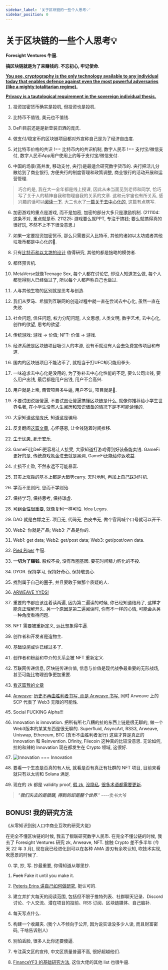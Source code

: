 ```yaml
---
sidebar_label: '关于区块链的一些个人思考💡'
sidebar_position: 0
---
```


# 关于区块链的一些个人思考💡

**Foresight Ventures 牛逼.**

**搞区块链就是为了来赚钱的. 不忘初心, 牢记使命.**

**[You see, cryptography is the only technology available to any individual today that enables defence against even the most powerful adversaries (like a mighty totalitarian regime).](https://twitter.com/amat_sophie/status/1449611174073405441)**

**[Privacy is a tautological requirement in the sovereign individual thesis.](https://twitter.com/Crypto_McKenna/status/1509249790416232452)**

1. 投资加密货币确实是投机, 但投资也是投机.

2. 比特币不值钱, 美元也不值钱.

3. DeFi目前还是是新壶装旧酒的庞氏.

4. 做支付/稳定币的区块链项目都对外宣称自己是为了经济自由度.

5. 对比特币价格的共识 !== 比特币内的共识机制, 数字人民币 !== 支付宝/微信支付, 数字人民币App用户使用上约等于支付宝/微信支付.

6. 中国的场景(高并发, 移动支付, 央行)是最适合研究数字货币的. 央行把活儿分散给到了商业银行, 方便央行的制度管理和政策调整, 商业银行的活动开展和运营管理.

> 巧合的是, 我在大一全年都是线上授课, 因此从未当面见到老师和同学, 恰巧写了关于人的精神自我和物理自我的关系的文章. 这和元宇宙也有所关系, 感兴趣的话可以[阅读一下](https://github.com/fewwwww/blog.suningyao.com/raw/master/static/SuningYao-Fedbyfeed.pdf). 大二也水了[一篇关于去中心化的](https://github.com/fewwwww/blog.suningyao.com/raw/master/static/SuningYao-DreamaboutDecentralization.pdf), 这篇有点瞎写.

6. 加密游戏的重点是游戏, 而不是加密, 加密的部分大多只是激励机制. (211104: 这条不对, 重点就是币. 211225: 游戏要么就PPT, 专注于搞钱; 要么就搞得真的很好玩, 不然不上不下很没意思.)

7. 如果一定要投资加密货币, 那么只需要买入比特币, 其他的诸如以太坊或者其他垃圾币都是中心化的💩.

8. 只有[比特币和以太坊的设计](https://github.com/fewwwww/blog.suningyao.com/raw/master/static/Bitcoin系统与Ethereum系统技术特点整理.pdf) 值得研究, 其他的都是拙略的模仿者.

9. 都怪预言机.

10. MetaVerse就像Teenage Sex, 每个人都在讨论它, 却没人知道怎么做, 每个人都觉得别人已经做过了, 所以每个人都声称自己也做过.

11. 人与其他生物的区别就是思考与创造.

12. 我们从罗马、希腊到互联网的创造过程中就一直在尝试去中心化, 虽然一直在失败.

13. 社会问题, 信任问题, 权力分配问题, 人文思想, 人类文明, 数字艺术, 去中心化, 创作的欲望, 思考的欲望.

14. 传统游戏: 游戏 -> 价值; NFT: 价值 -> 游戏.

15. 经济系统是区块链项目吸引人的本源, 没有币就没有人会去免费宣传项目和布道.

16. 国内的区块链项目不能沾币了, 就相当于打UFC却只能用拳头.

17. 一味追求去中心化是没用的, 为了弥补去中心化性能的不足, 要么公司出钱, 要么用户出钱, 最后都是用户出钱, 用户不会高兴.

18. 用户就是上帝, 甭管项目多牛逼, 用户不认, 项目就是💩.

19. 不要试图说服傻逼, 不要试图让傻逼搞懂区块链是什么, 就像你推荐给小学生世界名著, 在小学生没有人生阅历和知识储备的情况下是不可能读懂的.

20. 大家知道这是庞氏, 知道这是骗局.

21. 反复翻阅[这篇文章](https://8btc-com.notion.site/DeFi-Spartan-Group-6582af0670f0409a814fc862748bfc41), 心怀感恩, 让金钱随着时间推移.

22. [生于忧患, 死于安乐](https://twitter.com/0xcryptowizard/status/1459503696119742468).

23. GameFi比DeFi更容易让人接受, 大家知道打游戏得到好装备能卖钱. GameFi更好的是, 传统游戏氪金进去就是黑洞, GameFi还能给你返收益.

24. 止损不止盈, 不然永远不可能暴富.

25. 其实上涨靠的基本上都是大趋势carry. 天时地利, 再加上自己踩对时机.

26. 学而不思则罔, 思而不学则殆.

27. 保持学习, 保持思考, 保持谦虚.

28. [可组合性很重要](http://m.theblockbeats.info/news/27780), 就像复利一样可怕. Idea Legos.

29. DAO 就是白嫖之王. 项目无, 代码无, 白皮书无, 做个官网喊个口号就可以开干.

30. Web2: 你就是产品; Web3: 产品是你的.

31. Web1: get data; Web2: get/post data; Web3: get/post/own data.

32. [Pied Piper](https://www.hbo.com/silicon-valley) 牛逼.

33. **一切为了赚钱.** 股权不投, 没有币圈基因. 要花时间精力孵化的不投.

34. DYOR. 保持学习, 保持好奇心, 保持敬畏心.

35. 找到属于自己的圈子, 并且要敢于做那个质疑的人.

36. [ARWEAVE YYDS!](https://twitter.com/msfew_eth/status/1476656262326665219)

37. 重要的书都应该连着读两遍, 因为第二遍读的时候, 你已经知道结局了, 这样才能真正理解开头. 另一个原因是第二遍阅读时, 你有不一样的心情, 可能会从另一种角度看待问题.

38. NFT 需要被重新定义, 远比想象得牛逼.

39. 创作者和开发者是造物主.

40. 基础设施或许已经过多了.

41. 创作者和粉丝和中介的关系会被 NFT 重新定义.

42. 互联网传递信息, 区块链传递价值, 信息与价值是现代战争最重要的无形战场, 甚至可能比物理战争更加重要.

43. [看这篇我的文章](https://mp.weixin.qq.com/s/mtpUympekLcCQRddylJzSw)

44. [Arweave](https://github.com/fewwwww/blog.suningyao.com/raw/master/static/arweave-yellow-paper-cn.pdf): [历史不再由胜利者书写, 而是 Arweave 书写.](https://www.forbes.com/sites/stevenehrlich/2022/02/25/a-blockchain-based-noahs-ark-is-being-used-to-preserve-a-record-of-the-ukraine-conflict/?sh=6ed865896651) 同时 Arweave 上的 SCP 代表了 Web3 无限的可能性.

45. Social FUCKING Alpha!!!

46. Innovation is innovation. 把所有所七八糟的扯的东西上链是很无聊的, 做一个Web3版本的某某东西是很无聊的. Superfluid, AsyncArt, RSS3, Arweave, Uniswap, Ethereum, BTC (货币不由胜利者发行) 这些才算是真正的 Innovation 和 Reinvention. Dfinity, Filecoin 这种真的比较没意思. 无论如何, 拉的和辣的 Innovation 现在都发生在 Crypto 领域, 这很好.

47. ![Innovation === Innovation](/typewriter.JPG)

48. 要看一个生态是否真的有人玩, 就看是否有真正有社群的 NFT 项目, 目前来看就只有以太坊和 Solana 满足.

49. 现在的 zk 都是 validity proof, [假 zk](https://twitter.com/kevinsekniqi/status/1508375273401724935), [没隐私](https://twitter.com/Crypto_McKenna/status/1509249790416232452). [很多术语都需要更新](https://twitter.com/jonwu_/status/1507102041767923712).

> _"<b>我们失去的是锁链, 得到的却是整个世界</b>."_  ----卖书大爷

## BONUS! 我的研究方法

《从零知识到别人口中商业互吹的研究大佬》

在完全不懂区块链的时候, 我去了银联研究数字人民币. 在完全不懂公链的时候, 我去了 Foresight Ventures 研究 zk, Arweave, NFT. 接触 Crypto 差不多半年 (今天 22 年 3 月), 现在我已经进化到可以在各种 AMA 游刃有余吹认知, 吹技术实现, 吹愿景的时候了.

0. 学, 抄, 写. 抄最重要, 你得知道从哪里抄.

1. ~~Fuck~~ Fake it until you make it.

2. [Peteris Erins 讲自己如何做研究](https://github.com/fewwwww/blog.suningyao.com/raw/master/static/research-for-writers.pdf), 挺认可的.

3. 建立并扩大每天的阅读范围, 包括但不限于推特列表、社群聊天记录、Discord 讨论、个人交流、潜在项目的投前、RSS 订阅、区块链媒体、自己脑补.

4. 每天写点什么.

5. 构建一个收藏夹. (我个人不倾向于公开, 因为说实话没多少人读, 而且财富密码, 干啥告诉别人)

6. 别怕丢脸, 很多人比你还要傻逼.

7. 专注英文区的宣传, 中文区质量普遍不高, 很好超越他们.

8. [FinanceYF3 的基础研究方法](https://three-recorder-52a.notion.site/3-22-871924a4845a4e12911f54293e323954), 这位大佬的其他 list 也很牛逼.